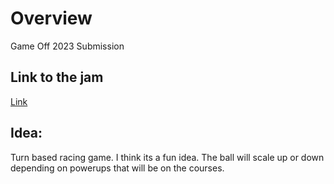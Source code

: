 # Overview
Game Off 2023 Submission

## Link to the jam
[Link](https://itch.io/jam/game-off-2023)

## Idea:
Turn based racing game. I think its a fun idea. The ball will scale up or down depending on powerups that will be on the courses.